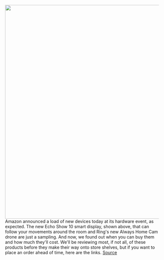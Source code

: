 <img src='https://cdn.vox-cdn.com/thumbor/ftgsy0HOmkb77lL3aXWkV1vrZ5I=/0x0:1584x875/1200x800/filters:focal(666x312:918x564)/cdn.vox-cdn.com/uploads/chorus_image/image/67463699/image__5_.0.png' width='700px' /><br/>
Amazon announced a load of new devices today at its hardware event, as expected. The new Echo Show 10 smart display, shown above, that can follow your movements around the room and Ring's new Always Home Cam drone are just a sampling. And now, we found out when you can buy them and how much they'll cost. We'll be reviewing most, if not all, of these products before they make their way onto store shelves, but if you want to place an order ahead of time, here are the links.
<a href='https://www.theverge.com/21454545/amazon-echo-show-dot-eero-pro-6-fire-preorder-amazon-release-date-buy'> Source <a/>